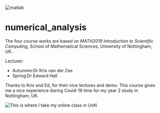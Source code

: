 ![matlab](https://img.shields.io/badge/matlab-numerical%20anaylsis-brightgreen)
# numerical_analysis

The four course works are based on *MATH2019 Introduction to Scientific Computing*, School of Mathematical Sciences, University of Nottingham, UK.

Lecturer:
+ Autummn:Dr Kris van der Zee
+ Spring:Dr Edward Hall

Thanks to Kris and Ed, for their nice lectures and demo. This course gives me a nice experience during Covid-19 time for my year 2 study in Nottingham, UK.


![This is where I take my online class in UoN](https://user-images.githubusercontent.com/57780176/124997338-539a0c00-e042-11eb-9f82-c11264b28079.jpg)


